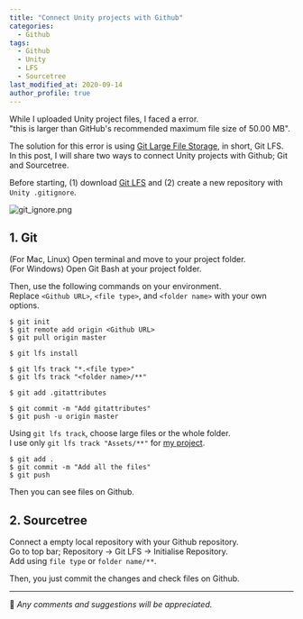 ```yaml
---
title: "Connect Unity projects with Github"
categories: 
  - Github
tags:
  - Github
  - Unity
  - LFS
  - Sourcetree
last_modified_at: 2020-09-14
author_profile: true
---
```

While I uploaded Unity project files, I faced a error.<br/>
"this is larger than GitHub's recommended maximum file size of 50.00 MB".<br/>

The solution for this error is using [Git Large File Storage](https://git-lfs.github.com/), in short, Git LFS.<br/>
In this post, I will share two ways to connect Unity projects with Github; Git and Sourcetree.<br/>

Before starting, (1) download [Git LFS](https://git-lfs.github.com/) and (2) create a new repository with `Unity .gitignore`.

![git_ignore.png](https://user-images.githubusercontent.com/62553200/93023833-c017ca80-f62c-11ea-9073-2dc791c8e503.png)

## 1. Git

(For Mac, Linux) Open terminal and move to your project folder.<br/>
(For Windows) Open Git Bash at your project folder.<br/>

Then, use the following commands on your environment.<br/>
Replace `<Github URL>`, `<file type>`, and `<folder name>` with your own options.

```
$ git init
$ git remote add origin <Github URL>
$ git pull origin master
```

```
$ git lfs install

$ git lfs track "*.<file type>"
$ git lfs track "<folder name>/**"

$ git add .gitattributes

$ git commit -m "Add gitattributes"
$ git push -u origin master
```

Using `git lfs track`, choose large files or the whole folder.<br/>
I use only `git lfs track "Assets/**"` for [my project](https://github.com/tula3and/pie_planet).

```
$ git add .
$ git commit -m "Add all the files"
$ git push
```

Then you can see files on Github.

## 2. Sourcetree

Connect a empty local repository with your Github repository.<br/>
Go to top bar; Repository → Git LFS → Initialise Repository.<br/>
Add using `file type` or `folder name/**`.<br/>

Then, you just commit the changes and check files on Github.<br/>

---

💬 *Any comments and suggestions will be appreciated.*
